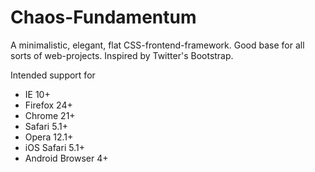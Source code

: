 Chaos-Fundamentum
=================

A minimalistic, elegant, flat CSS-frontend-framework. Good base for all sorts of web-projects. Inspired by Twitter's Bootstrap.

Intended support for
 * IE 10+
 * Firefox 24+
 * Chrome 21+
 * Safari 5.1+
 * Opera 12.1+
 * iOS Safari 5.1+
 * Android Browser 4+
